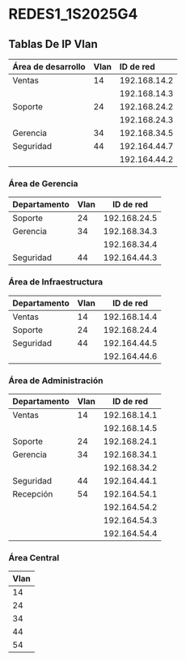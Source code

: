 # REDES1_1S2025G4
## Tablas De IP  Vlan
| Área de desarrollo      | Vlan         | ID de red    |
|:------------------------|:------------|:-------------|
| Ventas                 | 14          | 192.168.14.2 |
|                        |             | 192.168.14.3 |
| Soporte                | 24          | 192.168.24.2 |
|                        |             | 192.168.24.3 |
| Gerencia               | 34          | 192.168.34.5 |
| Seguridad              | 44          | 192.164.44.7 |
|                        |             | 192.164.44.2 |

### Área de Gerencia  
| Departamento | Vlan | ID de red     |
|-------------|------|--------------|
| Soporte     | 24   | 192.168.24.5  |
| Gerencia    | 34   | 192.168.34.3  |
|             |      | 192.168.34.4  |
| Seguridad   | 44   | 192.164.44.3  |

### Área de Infraestructura  
| Departamento | Vlan | ID de red     |
|-------------|------|--------------|
| Ventas      | 14   | 192.168.14.4  |
| Soporte     | 24   | 192.168.24.4  |
| Seguridad   | 44   | 192.164.44.5  |
|             |      | 192.164.44.6  |

### Área de Administración  
| Departamento | Vlan | ID de red     |
|-------------|------|--------------|
| Ventas      | 14   | 192.168.14.1  |
|             |      | 192.168.14.5  |
| Soporte     | 24   | 192.168.24.1  |
| Gerencia    | 34   | 192.168.34.1  |
|             |      | 192.168.34.2  |
| Seguridad   | 44   | 192.164.44.1  |
| Recepción   | 54   | 192.164.54.1  |
|             |      | 192.164.54.2  |
|             |      | 192.164.54.3  |
|             |      | 192.164.54.4  |

### Área Central  
| Vlan  |
|------|
| 14   |
| 24   |
| 34   |
| 44   |
| 54   |


